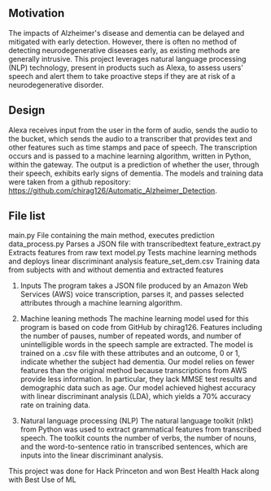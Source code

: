 
Motivation
------------------
The impacts of Alzheimer's disease and dementia can be delayed and mitigated with early detection. 
However, there is often no method of detecting neurodegenerative diseases early, as existing
methods are generally intrusive. This project leverages natural language processing (NLP) technology,
present in products such as Alexa, to assess users' speech and alert them to take proactive
steps if they are at risk of a neurodegenerative disorder. 

Design
------------------
Alexa receives input from the user in the form of audio, sends the audio to the bucket, which
sends the audio to a transcriber that provides text and other features such as time stamps and
pace of speech. The transcription occurs and is passed to a machine learning algorithm, written 
in Python, within the gateway. The output is a prediction of whether the user, through their speech,
exhibits early signs of dementia. The models and training data were taken from a github repository:
https://github.com/chirag126/Automatic_Alzheimer_Detection. 


File list
------------------
main.py                File containing the main method, executes prediction
data_process.py        Parses a JSON file with transcribedtext
feature_extract.py     Extracts features from raw text 
model.py               Tests machine learning methods and deploys linear discriminant analysis
feature_set_dem.csv    Training data from subjects with and without dementia and extracted features


1. Inputs
The program takes a JSON file produced by an Amazon Web Services (AWS) voice transcription,
parses it, and passes selected attributes through a machine learning algorithm. 

2. Machine leaning methods
The machine learning model used for this program is based on code from GitHub by chirag126.
Features including the number of pauses, number of repeated words, and number of unintelligible
words in the speech sample are extracted. The model is trained on a .csv file with these 
attributes and an outcome, 0 or 1, indicate whether the subject had dementia. Our model relies 
on fewer features than the original method because transcriptions from AWS provide less information. 
In particular, they lack MMSE test results and demographic data such as age. Our model achieved
highest accuracy with linear discriminant analysis (LDA), which yields a 70% accuracy rate 
on training data. 

3. Natural language processing (NLP) 
The natural language toolkit (nlkt) from Python was used to extract grammatical features from
transcribed speech. The toolkit counts the number of verbs, the number of nouns, and the word-to-sentence
ratio in transcribed sentences, which are inputs into the linear discriminant analysis. 

This project was done for Hack Princeton and won Best Health Hack along with Best Use of ML



